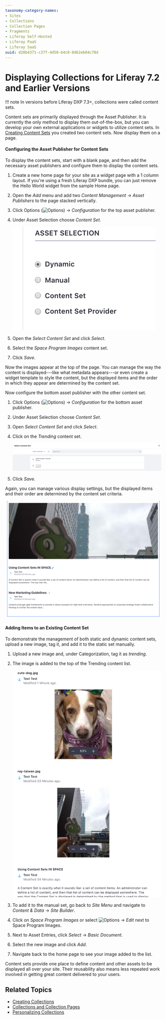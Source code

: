 ```yaml
---
taxonomy-category-names:
- Sites
- Collections
- Collection Pages
- Fragments
- Liferay Self-Hosted
- Liferay PaaS
- Liferay SaaS
uuid: d28b4371-c37f-4d50-b4c0-8d62eb84c78d
---
```


# Displaying Collections for Liferay 7.2 and Earlier Versions

!!! note
    In versions before Liferay DXP 7.3+, collections were called content sets.

Content sets are primarily displayed through the Asset Publisher. It is currently the only method to display them out-of-the-box, but you can develop your own external applications or widgets to utilize content sets. In [Creating Content Sets](../creating-collections/creating-collections-for-liferay-72-and-earlier-versions.md) you created two content sets. Now display them on a page.

#### Configuring the Asset Publisher for Content Sets

To display the content sets, start with a blank page, and then add the necessary asset publishers and configure them to display the content sets.

1. Create a new home page for your site as a widget page with a 1 column layout. If you're using a fresh Liferay DXP bundle, you can just remove the Hello World widget from the sample Home page.

1. Open the *Add* menu and add two *Content Management* &rarr; *Asset Publishers* to the page stacked vertically.

1. Click Options (![Options](../../../../images/icon-app-options.png)) &rarr; *Configuration* for the top asset publisher.

1. Under Asset Selection choose *Content Set*.

   ![The asset publisher has a number of options available for selecting its source for content.](./displaying-collections-for-liferay-72-and-earlier-versions/images/01.png)

1. Open the *Select Content Set* and click *Select*.

1. Select the *Space Program Images* content set.

1. Click *Save*.

Now the images appear at the top of the page. You can manage the way the content is displayed---like what metadata appears---or even create a widget template to style the content, but the displayed items and the order in which they appear are determined by the content set.

Now configure the bottom asset publisher with the other content set.

1. Click Options (![Options](../../../../images/icon-app-options.png)) &rarr; *Configuration* for the bottom asset publisher.

1. Under Asset Selection choose *Content Set*.

1. Open *Select Content Set* and click *Select*.

1. Click on the *Trending* content set.

   ![Select the content set you want to use.](./displaying-collections-for-liferay-72-and-earlier-versions/images/02.png)

1. Click *Save*.

Again, you can manage various display settings, but the displayed items and their order are determined by the content set criteria.

![You can see the results as the standard asset publisher output. You can create widget templates to add more style and pizzazz here.](./displaying-collections-for-liferay-72-and-earlier-versions/images/03.png)

#### Adding Items to an Existing Content Set

To demonstrate the management of both static and dynamic content sets, upload a new image, tag it, and add it to the static set manually.

1. Upload a new image and, under Categorization, tag it as *trending*.

1. The image is added to the top of the Trending content list.

   ![The result is added dynamically to the content list wherever it is displayed.](./displaying-collections-for-liferay-72-and-earlier-versions/images/04.png)

1. To add it to the manual set, go back to *Site Menu* and navigate to *Content & Data* &rarr; *Site Builder*.

1. Click on *Space Program Images* or select ![Options](../../../images/icon-options.png) &rarr; *Edit* next to Space Program Images.

1. Next to Asset Entries, click *Select* &rarr; *Basic Document*.

1. Select the new image and click *Add*.

1. Navigate back to the home page to see your image added to the list.

Content sets provide one place to define content and other assets to be displayed all over your site. Their reusability also means less repeated work involved in getting great content delivered to your users.

## Related Topics

- [Creating Collections](../creating-collections/creating-collections-for-liferay-72-and-earlier-versions.md)
- [Collections and Collection Pages](../collections-and-collection-pages-for-liferay-72-and-earlier-versions.md)
- [Personalizing Collections](../../../personalizing-site-experience/experience-personalization/personalizing-collections.md)
